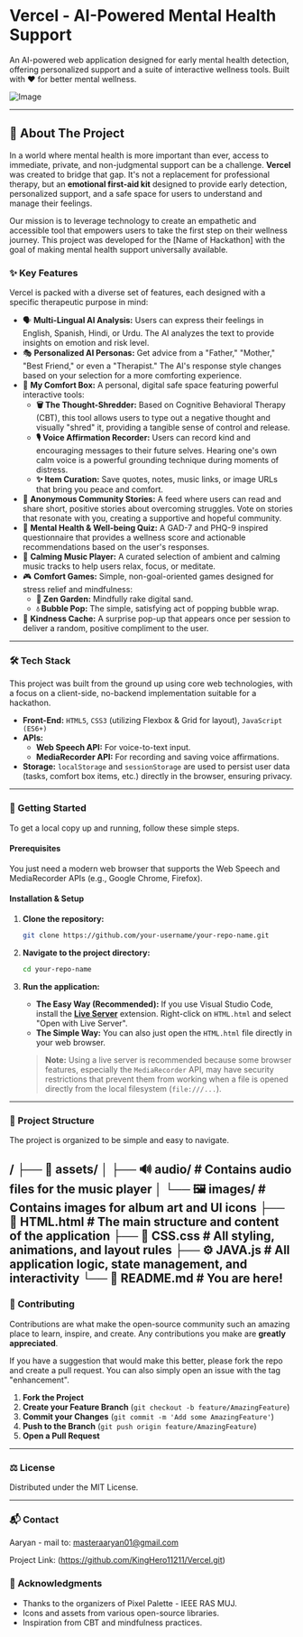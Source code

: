# Vercel - AI-Powered Mental Health Support

An AI-powered web application designed for early mental health detection, offering personalized support and a suite of interactive wellness tools. Built with ❤️ for better mental wellness.

![Image](https://github.com/user-attachments/assets/bb946441-117b-4cb3-bffc-37bb401afc85)

---


## 📜 About The Project

In a world where mental health is more important than ever, access to immediate, private, and non-judgmental support can be a challenge. **Vercel** was created to bridge that gap. It's not a replacement for professional therapy, but an **emotional first-aid kit** designed to provide early detection, personalized support, and a safe space for users to understand and manage their feelings.

Our mission is to leverage technology to create an empathetic and accessible tool that empowers users to take the first step on their wellness journey. This project was developed for the [Name of Hackathon] with the goal of making mental health support universally available.

### ✨ Key Features

Vercel is packed with a diverse set of features, each designed with a specific therapeutic purpose in mind:

*   🗣️ **Multi-Lingual AI Analysis:** Users can express their feelings in English, Spanish, Hindi, or Urdu. The AI analyzes the text to provide insights on emotion and risk level.
*   🎭 **Personalized AI Personas:** Get advice from a "Father," "Mother," "Best Friend," or even a "Therapist." The AI's response style changes based on your selection for a more comforting experience.
*   🧸 **My Comfort Box:** A personal, digital safe space featuring powerful interactive tools:
    *   **🗑️ The Thought-Shredder:** Based on Cognitive Behavioral Therapy (CBT), this tool allows users to type out a negative thought and visually "shred" it, providing a tangible sense of control and release.
    *   **🎙️ Voice Affirmation Recorder:** Users can record kind and encouraging messages to their future selves. Hearing one's own calm voice is a powerful grounding technique during moments of distress.
    *   **✨ Item Curation:** Save quotes, notes, music links, or image URLs that bring you peace and comfort.
*   💖 **Anonymous Community Stories:** A feed where users can read and share short, positive stories about overcoming struggles. Vote on stories that resonate with you, creating a supportive and hopeful community.
*   📝 **Mental Health & Well-being Quiz:** A GAD-7 and PHQ-9 inspired questionnaire that provides a wellness score and actionable recommendations based on the user's responses.
*   🎵 **Calming Music Player:** A curated selection of ambient and calming music tracks to help users relax, focus, or meditate.
*   🎮 **Comfort Games:** Simple, non-goal-oriented games designed for stress relief and mindfulness:
    *   **🧘 Zen Garden:** Mindfully rake digital sand.
    *   **💧 Bubble Pop:** The simple, satisfying act of popping bubble wrap.
*   🎁 **Kindness Cache:** A surprise pop-up that appears once per session to deliver a random, positive compliment to the user.

---

### 🛠️ Tech Stack

This project was built from the ground up using core web technologies, with a focus on a client-side, no-backend implementation suitable for a hackathon.

*   **Front-End:** `HTML5`, `CSS3` (utilizing Flexbox & Grid for layout), `JavaScript (ES6+)`
*   **APIs:**
    *   **Web Speech API:** For voice-to-text input.
    *   **MediaRecorder API:** For recording and saving voice affirmations.
*   **Storage:** `localStorage` and `sessionStorage` are used to persist user data (tasks, comfort box items, etc.) directly in the browser, ensuring privacy.

---

### 🚀 Getting Started

To get a local copy up and running, follow these simple steps.

#### Prerequisites

You just need a modern web browser that supports the Web Speech and MediaRecorder APIs (e.g., Google Chrome, Firefox).

#### Installation & Setup

1.  **Clone the repository:**
    ```sh
    git clone https://github.com/your-username/your-repo-name.git
    ```
2.  **Navigate to the project directory:**
    ```sh
    cd your-repo-name
    ```
3.  **Run the application:**
    *   **The Easy Way (Recommended):** If you use Visual Studio Code, install the **[Live Server](https://marketplace.visualstudio.com/items?itemName=ritwickdey.LiveServer)** extension. Right-click on `HTML.html` and select "Open with Live Server".
    *   **The Simple Way:** You can also just open the `HTML.html` file directly in your web browser.
    
    > **Note:** Using a live server is recommended because some browser features, especially the `MediaRecorder` API, may have security restrictions that prevent them from working when a file is opened directly from the local filesystem (`file:///...`).

---

### 📂 Project Structure

The project is organized to be simple and easy to navigate.

/
├── 📂 assets/
│ ├── 🔊 audio/ # Contains audio files for the music player
│ └── 🖼️ images/ # Contains images for album art and UI icons
├── 📄 HTML.html # The main structure and content of the application
├── 🎨 CSS.css # All styling, animations, and layout rules
├── ⚙️ JAVA.js # All application logic, state management, and interactivity
└── 📖 README.md # You are here!
---

### 🤝 Contributing

Contributions are what make the open-source community such an amazing place to learn, inspire, and create. Any contributions you make are **greatly appreciated**.

If you have a suggestion that would make this better, please fork the repo and create a pull request. You can also simply open an issue with the tag "enhancement".

1.  **Fork the Project**
2.  **Create your Feature Branch** (`git checkout -b feature/AmazingFeature`)
3.  **Commit your Changes** (`git commit -m 'Add some AmazingFeature'`)
4.  **Push to the Branch** (`git push origin feature/AmazingFeature`)
5.  **Open a Pull Request**

---

### ⚖️ License

Distributed under the MIT License.

---

### 📬 Contact

Aaryan  - mail to: masteraaryan01@gmail.com

Project Link: (https://github.com/KingHero11211/Vercel.git)

### 🙏 Acknowledgments

*   Thanks to the organizers of Pixel Palette - IEEE RAS MUJ.
*   Icons and assets from various open-source libraries.
*   Inspiration from CBT and mindfulness practices.
